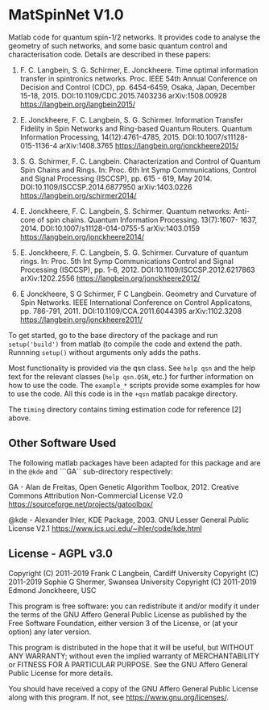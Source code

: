 # MatSpinNet V1.0

Matlab code for quantum spin-1/2 networks. It provides code to analyse
the geometry of such networks, and some basic quantum control and 
characterisation code. Details are described in these papers: 

1. F. C. Langbein, S. G. Schirmer, E. Jonckheere. Time optimal 
   information transfer in spintronics networks. Proc. IEEE 54th 
   Annual Conference on Decision and Control (CDC), pp. 6454-6459, 
   Osaka, Japan, December 15-18, 2015. DOI:10.1109/CDC.2015.7403236
   arXiv:1508.00928 https://langbein.org/langbein2015/

2. E. Jonckheere, F. C. Langbein, S. G. Schirmer. Information Transfer
   Fidelity in Spin Networks and Ring-based Quantum Routers. Quantum 
   Information Processing, 14(12):4761-4785, 2015. 
   DOI:10.1007/s11128-015-1136-4 arXiv:1408.3765 
   https://langbein.org/jonckheere2015/

3. S. G. Schirmer, F. C. Langbein. Characterization and Control of
   Quantum Spin Chains and Rings. In: Proc. 6th Int Symp 
   Communications, Control and Signal Processing (ISCCSP), pp. 615 -
   619, May 2014. DOI:10.1109/ISCCSP.2014.6877950 arXiv:1403.0226 
   https://langbein.org/schirmer2014/

4. E. Jonckheere, F. C. Langbein, S. Schirmer. Quantum networks: 
   Anti-core of spin chains. Quantum Information Processing. 13(7):1607-
   1637, 2014. DOI:10.1007/s11128-014-0755-5 arXiv:1403.0159 
   https://langbein.org/jonckheere2014/

5. E. Jonckheere, F. C. Langbein, S. G. Schirmer. Curvature of quantum
   rings. In: Proc. 5th Int Symp Communications Control and Signal 
   Processing (ISCCSP), pp. 1-6, 2012. DOI:10.1109/ISCCSP.2012.6217863
   arXiv:1202.2556 https://langbein.org/jonckheere2012/

6. E Jonckheere, S G Schirmer, F C Langbein. Geometry and Curvature of
   Spin Networks. IEEE International Conference on Control Applicatons,
   pp. 786-791, 2011. DOI:10.1109/CCA.2011.6044395 arXiv:1102.3208 
   https://langbein.org/jonckheere2011/

To get started, go to the base directory of the package and run 
```setup('build')``` from matlab (to compile the code and extend the 
path. Runnning ```setup()``` without arguments only adds the paths.

Most functionality is provided via the qsn class. See ```help qsn``` 
and the help text for the relevant classes (```help qsn.QSN```, etc.)
for further information on how to use the code. The ```example_*``` 
scripts provide some examples for how to use the code. All this code is
in the ```+qsn``` matlab pacakge directory.

The ```timing``` directory contains timing estimation code for 
reference [2] above.

## Other Software Used

The following matlab packages have been adapted for this package and 
are in the ```@kde``` and ```GA`` sub-directory respectively:

GA - Alan de Freitas, Open Genetic Algorithm Toolbox, 2012.
Creative Commons Attribution Non-Commercial License V2.0
https://sourceforge.net/projects/gatoolbox/

@kde - Alexander Ihler, KDE Package, 2003.
GNU Lesser General Public License V2.1
https://www.ics.uci.edu/~ihler/code/kde.html

## License - AGPL v3.0

Copyright (C) 2011-2019 Frank C Langbein, Cardiff University
Copyright (C) 2011-2019 Sophie G Shermer, Swansea University
Copyright (C) 2011-2019 Edmond Jonckheere, USC

This program is free software: you can redistribute it and/or modify
it under the terms of the GNU Affero General Public License as
published by the Free Software Foundation, either version 3 of the
License, or (at your option) any later version.

This program is distributed in the hope that it will be useful,
but WITHOUT ANY WARRANTY; without even the implied warranty of
MERCHANTABILITY or FITNESS FOR A PARTICULAR PURPOSE.  See the
GNU Affero General Public License for more details.

You should have received a copy of the GNU Affero General Public License
along with this program.  If not, see <https://www.gnu.org/licenses/>.

